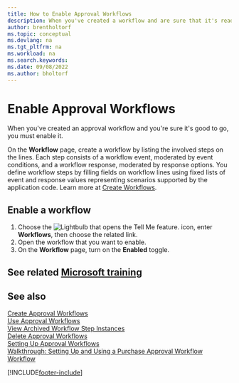 ```yaml
---
title: How to Enable Approval Workflows
description: When you've created a workflow and are sure that it's ready to start, you must enable the workflow.
author: brentholtorf
ms.topic: conceptual
ms.devlang: na
ms.tgt_pltfrm: na
ms.workload: na
ms.search.keywords:
ms.date: 09/08/2022
ms.author: bholtorf
---
```

# Enable Approval Workflows

When you've created an approval workflow and you're sure it's good to go, you must enable it.  

On the **Workflow** page, create a workflow by listing the involved steps on the lines. Each step consists of a workflow event, moderated by event conditions, and a workflow response, moderated by response options. You define workflow steps by filling fields on workflow lines using fixed lists of event and response values representing scenarios supported by the application code. Learn more at [Create Workflows](across-how-to-create-workflows.md).  

## Enable a workflow

1. Choose the ![Lightbulb that opens the Tell Me feature.](media/ui-search/search_small.png "Tell me what you want to do") icon, enter **Workflows**, then choose the related link.  
2. Open the workflow that you want to enable.  
3. On the **Workflow** page, turn on the **Enabled** toggle.  

## See related [Microsoft training](/training/modules/create-workflows/)

## See also

[Create Approval Workflows](across-how-to-create-workflows.md)  
[Use Approval Workflows](across-use-workflows.md)  
[View Archived Workflow Step Instances](across-how-to-view-archived-workflow-step-instances.md)  
[Delete Approval Workflows](across-how-to-delete-workflows.md)  
[Setting Up Approval Workflows](across-set-up-workflows.md)  
[Walkthrough: Setting Up and Using a Purchase Approval Workflow](walkthrough-setting-up-and-using-a-purchase-approval-workflow.md)  
[Workflow](across-workflow.md)  

[!INCLUDE[footer-include](includes/footer-banner.md)]
